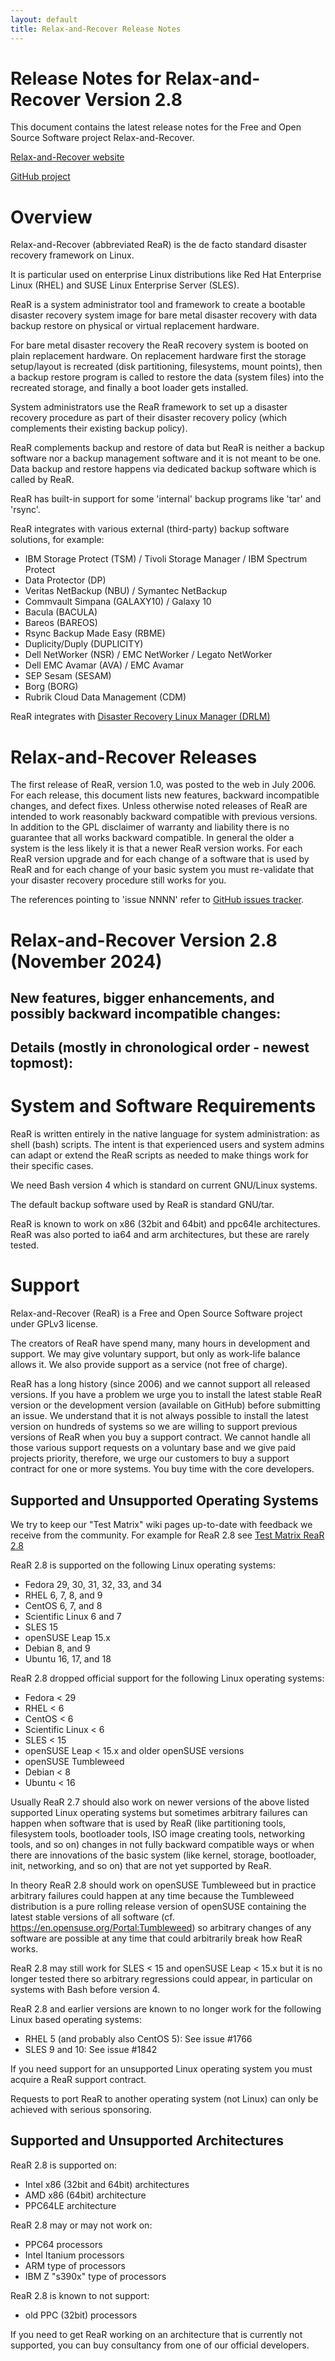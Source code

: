 ```yaml
---
layout: default
title: Relax-and-Recover Release Notes
---
```



# Release Notes for Relax-and-Recover Version 2.8

This document contains the latest release notes for the Free and Open Source Software project Relax-and-Recover.

[Relax-and-Recover website](http://relax-and-recover.org/)

[GitHub project](https://github.com/rear/)


# Overview

Relax-and-Recover (abbreviated ReaR) is the de facto standard disaster recovery framework on Linux.

It is particular used on enterprise Linux distributions like Red Hat Enterprise Linux (RHEL)
and SUSE Linux Enterprise Server (SLES).

ReaR is a system administrator tool and framework to create a bootable disaster recovery system image
for bare metal disaster recovery with data backup restore on physical or virtual replacement hardware.

For bare metal disaster recovery the ReaR recovery system is booted on plain replacement hardware.
On replacement hardware first the storage setup/layout is recreated (disk partitioning, filesystems, mount points),
then a backup restore program is called to restore the data (system files) into the recreated storage,
and finally a boot loader gets installed.

System administrators use the ReaR framework to set up a disaster recovery procedure
as part of their disaster recovery policy (which complements their existing backup policy).

ReaR complements backup and restore of data but ReaR is neither a backup software
nor a backup management software and it is not meant to be one.
Data backup and restore happens via dedicated backup software which is called by ReaR.

ReaR has built-in support for some 'internal' backup programs like 'tar' and 'rsync'.

ReaR integrates with various external (third-party) backup software solutions, for example:

  - IBM Storage Protect (TSM) / Tivoli Storage Manager / IBM Spectrum Protect
  - Data Protector (DP)
  - Veritas NetBackup (NBU) / Symantec NetBackup
  - Commvault Simpana (GALAXY10) / Galaxy 10
  - Bacula (BACULA)
  - Bareos (BAREOS)
  - Rsync Backup Made Easy (RBME)
  - Duplicity/Duply (DUPLICITY)
  - Dell NetWorker (NSR) / EMC NetWorker / Legato NetWorker
  - Dell EMC Avamar (AVA) / EMC Avamar
  - SEP Sesam (SESAM)
  - Borg (BORG)
  - Rubrik Cloud Data Management (CDM)

ReaR integrates with [Disaster Recovery Linux Manager (DRLM)](http://drlm.org)


# Relax-and-Recover Releases

The first release of ReaR, version 1.0, was posted to the web in July 2006.
For each release, this document lists new features, backward incompatible changes, and defect fixes.
Unless otherwise noted releases of ReaR are intended to work reasonably backward compatible with previous versions.
In addition to the GPL disclaimer of warranty and liability there is no guarantee that all works backward compatible.
In general the older a system is the less likely it is that a newer ReaR version works.
For each ReaR version upgrade and for each change of a software that is used by ReaR and
for each change of your basic system you must re-validate that your disaster recovery procedure still works for you.

The references pointing to 'issue NNNN' refer to [GitHub issues tracker](https://github.com/rear/rear/issues).


# Relax-and-Recover Version 2.8 (November 2024)

## New features, bigger enhancements, and possibly backward incompatible changes:





## Details (mostly in chronological order - newest topmost):







# System and Software Requirements

ReaR is written entirely in the native language for system administration: as shell (bash) scripts.
The intent is that experienced users and system admins can adapt or extend the ReaR scripts
as needed to make things work for their specific cases.

We need Bash version 4 which is standard on current GNU/Linux systems.

The default backup software used by ReaR is standard GNU/tar.

ReaR is known to work on x86 (32bit and 64bit) and ppc64le architectures.
ReaR was also ported to ia64 and arm architectures, but these are rarely tested.


# Support

Relax-and-Recover (ReaR) is a Free and Open Source Software project under GPLv3 license.

The creators of ReaR have spend many, many hours in development and support.
We may give voluntary support, but only as work-life balance allows it.
We also provide support as a service (not free of charge).

ReaR has a long history (since 2006) and we cannot support all released versions.
If you have a problem we urge you to install the latest stable ReaR version
or the development version (available on GitHub) before submitting an issue.
We understand that it is not always possible to install the latest version on hundreds of systems
so we are willing to support previous versions of ReaR when you buy a support contract.
We cannot handle all those various support requests on a voluntary base
and we give paid projects priority, therefore, we urge our customers
to buy a support contract for one or more systems.
You buy time with the core developers.

## Supported and Unsupported Operating Systems

We try to keep our "Test Matrix" wiki pages up-to-date with feedback we receive from the community.
For example for ReaR 2.8 see
[Test Matrix ReaR 2.8](https://github.com/rear/rear/wiki/Test-Matrix-ReaR-2.8)

ReaR 2.8 is supported on the following Linux operating systems:

* Fedora 29, 30, 31, 32, 33, and 34
* RHEL 6, 7, 8, and 9
* CentOS 6, 7, and 8
* Scientific Linux 6 and 7
* SLES 15
* openSUSE Leap 15.x
* Debian 8, and 9
* Ubuntu 16, 17, and 18

ReaR 2.8 dropped official support for the following Linux operating systems:

* Fedora < 29
* RHEL < 6
* CentOS < 6
* Scientific Linux < 6
* SLES < 15
* openSUSE Leap < 15.x and older openSUSE versions
* openSUSE Tumbleweed
* Debian < 8
* Ubuntu < 16

Usually ReaR 2.7 should also work on newer versions of the above listed supported Linux operating systems
but sometimes arbitrary failures can happen when software that is used by ReaR
(like partitioning tools, filesystem tools, bootloader tools, ISO image creating tools, networking tools, and so on)
changes in not fully backward compatible ways or when there are innovations of the basic system
(like kernel, storage, bootloader, init, networking, and so on)
that are not yet supported by ReaR.

In theory ReaR 2.8 should work on openSUSE Tumbleweed
but in practice arbitrary failures could happen at any time
because the Tumbleweed distribution is a pure rolling release version of openSUSE
containing the latest stable versions of all software
(cf. https://en.opensuse.org/Portal:Tumbleweed)
so arbitrary changes of any software are possible at any time
that could arbitrarily break how ReaR works.

ReaR 2.8 may still work for SLES < 15 and openSUSE Leap < 15.x
but it is no longer tested there so arbitrary regressions could appear,
in particular on systems with Bash before version 4.

ReaR 2.8 and earlier versions are known to no longer work
for the following Linux based operating systems:

* RHEL 5 (and probably also CentOS 5): See issue #1766
* SLES 9 and 10: See issue #1842

If you need support for an unsupported Linux operating system you must acquire a ReaR support contract.

Requests to port ReaR to another operating system (not Linux) can only be achieved with serious sponsoring.

## Supported and Unsupported Architectures

ReaR 2.8 is supported on:

* Intel x86 (32bit and 64bit) architectures
* AMD x86 (64bit) architecture
* PPC64LE architecture

ReaR 2.8 may or may not work on:

* PPC64 processors
* Intel Itanium processors
* ARM type of processors
* IBM Z "s390x" type of processors

ReaR 2.8 is known to not support:

* old PPC (32bit) processors

If you need to get ReaR working on an architecture that is currently not supported,
you can buy consultancy from one of our official developers.


